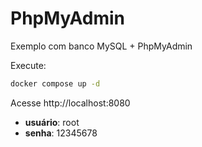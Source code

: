 # PhpMyAdmin

Exemplo com banco MySQL + PhpMyAdmin

Execute:
```bash
docker compose up -d
```

Acesse http://localhost:8080

- **usuário**: root
- **senha**: 12345678
